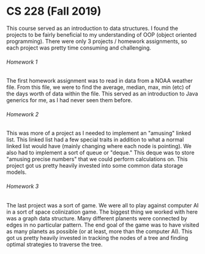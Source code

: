 # CS 228 (Fall 2019)
This course served as an introduction to data structures. I found the projects to be fairly beneficial to my understanding of OOP (object oriented programming). There were only 3 projects / homework assignments, so each project was pretty time consuming and challenging.

###### Homework 1
The first homework assignment was to read in data from a NOAA weather file. From this file, we were to find the average, median, max, min (etc) of the days worth of data within the file. This served as an introduction to Java generics for me, as I had never seen them before.

###### Homework 2
This was more of a project as I needed to implement an "amusing" linked list. This linked list had a few special traits in addition to what a normal linked list would have (mainly changing where each node is pointing). We also had to implement a sort of queue or "deque." This deque was to store "amusing precise numbers" that we could perform calculations on. This project got us pretty heavily invested into some common data storage models.

###### Homework 3
The last project was a sort of game. We were all to play against computer AI in a sort of space colinization game. The biggest thing we worked with here was a graph data structure. Many different planents were connected by edges in no particular pattern. The end goal of the game was to have visited as many planets as possible (or at least, more than the computer AI). This got us pretty heavily invested in tracking the nodes of a tree and finding optimal strategies to traverse the tree.
